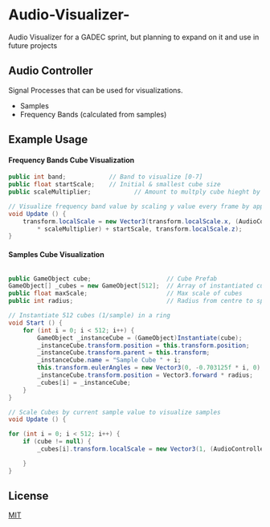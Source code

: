 # Audio-Visualizer-
Audio Visualizer for a GADEC sprint, but planning to expand on it and use in future projects

## Audio Controller
Signal Processes that can be used for visualizations.
 * Samples
 * Frequency Bands (calculated from samples)
 
## Example Usage
#### Frequency Bands Cube Visualization
```C#
public int band;            // Band to visualize [0-7]
public float startScale;    // Initial & smallest cube size
public scaleMultiplier;            // Amount to multply cube hieght by
```

```c#
// Visualize frequency band value by scaling y value every frame by applying some multiplier
void Update () {
    transform.localScale = new Vector3(transform.localScale.x, (AudioController.freqBands[band]
        * scaleMultiplier) + startScale, transform.localScale.z);
}
```
#### Samples Cube Visualization
```c#

public GameObject cube;                     // Cube Prefab
GameObject[] _cubes = new GameObject[512];  // Array of instantiated cubes
public float maxScale;                      // Max scale of cubes
public int radius;                          // Radius from centre to spawn cubes
```

```c#
// Instantiate 512 cubes (1/sample) in a ring
void Start () {
    for (int i = 0; i < 512; i++) {
        GameObject _instanceCube = (GameObject)Instantiate(cube);       // Instantiate cube
        _instanceCube.transform.position = this.transform.position;     // Set instanced cube pos to this pos
        _instanceCube.transform.parent = this.transform;                // Set instanced cube parent
        _instanceCube.name = "Sample Cube " + i;                        // Set handy name
        this.transform.eulerAngles = new Vector3(0, -0.703125f * i, 0); // 512/360 = 0.703125
        _instanceCube.transform.position = Vector3.forward * radius;    // Rotate around centre at a set radius
        _cubes[i] = _instanceCube;                                      // Add instanced cube to array at current sample index
    }
}
```

```c#
// Scale Cubes by current sample value to visualize samples
void Update () {

for (int i = 0; i < 512; i++) {
    if (cube != null) {
        _cubes[i].transform.localScale = new Vector3(1, (AudioController.samples[i] * maxScale) + 2, 1);

    }
}

```

 
 ## License
[MIT](https://choosealicense.com/licenses/mit/)
